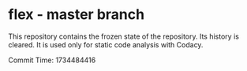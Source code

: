# flex - master branch

This repository contains the frozen state of the repository.
Its history is cleared. It is used only for static code
analysis with Codacy.

Commit Time: 1734484416